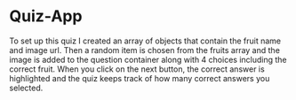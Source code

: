 # Quiz-App
To set up this quiz I created an array of objects that contain the fruit name and image url. Then a random item is chosen from the fruits array and the image is added to the question container along with 4 choices including the correct fruit. When you click on the next button, the correct answer is highlighted and the quiz keeps track of how many correct answers you selected.
